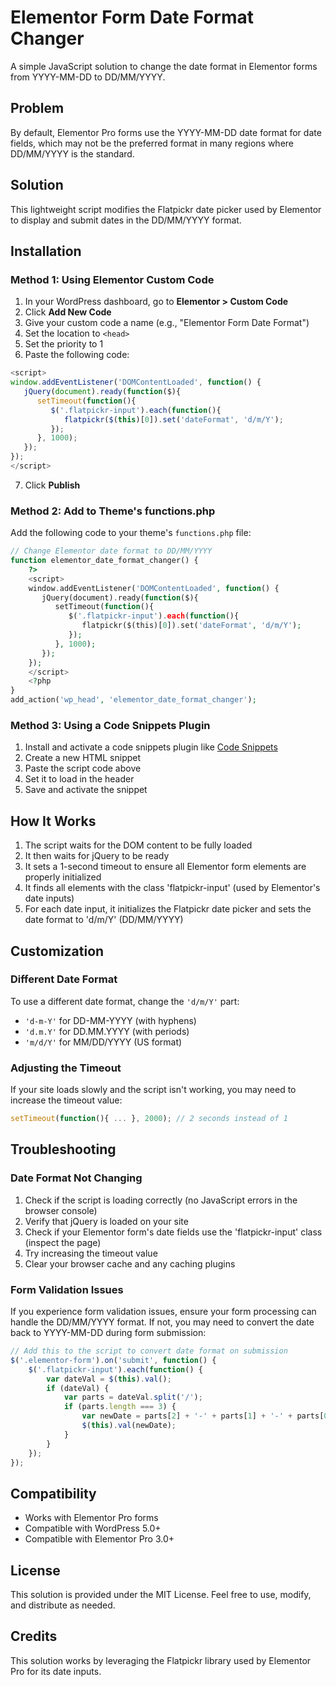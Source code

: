 # Elementor Form Date Format Changer

A simple JavaScript solution to change the date format in Elementor forms from YYYY-MM-DD to DD/MM/YYYY.

## Problem

By default, Elementor Pro forms use the YYYY-MM-DD date format for date fields, which may not be the preferred format in many regions where DD/MM/YYYY is the standard.

## Solution

This lightweight script modifies the Flatpickr date picker used by Elementor to display and submit dates in the DD/MM/YYYY format.

## Installation

### Method 1: Using Elementor Custom Code

1. In your WordPress dashboard, go to **Elementor > Custom Code**
2. Click **Add New Code**
3. Give your custom code a name (e.g., "Elementor Form Date Format")
4. Set the location to `<head>`
5. Set the priority to 1
6. Paste the following code:

```javascript
<script>
window.addEventListener('DOMContentLoaded', function() {
   jQuery(document).ready(function($){
      setTimeout(function(){
         $('.flatpickr-input').each(function(){ 
            flatpickr($(this)[0]).set('dateFormat', 'd/m/Y');
         }); 
      }, 1000);
   });
});
</script>
```

7. Click **Publish**

### Method 2: Add to Theme's functions.php

Add the following code to your theme's `functions.php` file:

```php
// Change Elementor date format to DD/MM/YYYY
function elementor_date_format_changer() {
    ?>
    <script>
    window.addEventListener('DOMContentLoaded', function() {
       jQuery(document).ready(function($){
          setTimeout(function(){
             $('.flatpickr-input').each(function(){ 
                flatpickr($(this)[0]).set('dateFormat', 'd/m/Y');
             }); 
          }, 1000);
       });
    });
    </script>
    <?php
}
add_action('wp_head', 'elementor_date_format_changer');
```

### Method 3: Using a Code Snippets Plugin

1. Install and activate a code snippets plugin like [Code Snippets](https://wordpress.org/plugins/code-snippets/)
2. Create a new HTML snippet
3. Paste the script code above
4. Set it to load in the header
5. Save and activate the snippet

## How It Works

1. The script waits for the DOM content to be fully loaded
2. It then waits for jQuery to be ready
3. It sets a 1-second timeout to ensure all Elementor form elements are properly initialized
4. It finds all elements with the class 'flatpickr-input' (used by Elementor's date inputs)
5. For each date input, it initializes the Flatpickr date picker and sets the date format to 'd/m/Y' (DD/MM/YYYY)

## Customization

### Different Date Format

To use a different date format, change the `'d/m/Y'` part:

- `'d-m-Y'` for DD-MM-YYYY (with hyphens)
- `'d.m.Y'` for DD.MM.YYYY (with periods)
- `'m/d/Y'` for MM/DD/YYYY (US format)

### Adjusting the Timeout

If your site loads slowly and the script isn't working, you may need to increase the timeout value:

```javascript
setTimeout(function(){ ... }, 2000); // 2 seconds instead of 1
```

## Troubleshooting

### Date Format Not Changing

1. Check if the script is loading correctly (no JavaScript errors in the browser console)
2. Verify that jQuery is loaded on your site
3. Check if your Elementor form's date fields use the 'flatpickr-input' class (inspect the page)
4. Try increasing the timeout value
5. Clear your browser cache and any caching plugins

### Form Validation Issues

If you experience form validation issues, ensure your form processing can handle the DD/MM/YYYY format. If not, you may need to convert the date back to YYYY-MM-DD during form submission:

```javascript
// Add this to the script to convert date format on submission
$('.elementor-form').on('submit', function() {
    $('.flatpickr-input').each(function() {
        var dateVal = $(this).val();
        if (dateVal) {
            var parts = dateVal.split('/');
            if (parts.length === 3) {
                var newDate = parts[2] + '-' + parts[1] + '-' + parts[0];
                $(this).val(newDate);
            }
        }
    });
});
```

## Compatibility

- Works with Elementor Pro forms
- Compatible with WordPress 5.0+
- Compatible with Elementor Pro 3.0+

## License

This solution is provided under the MIT License. Feel free to use, modify, and distribute as needed.

## Credits

This solution works by leveraging the Flatpickr library used by Elementor Pro for its date inputs.
